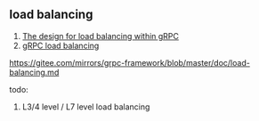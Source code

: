 ## load balancing

1. [The design for load balancing within gRPC](https://github.com/grpc/grpc/blob/master/doc/load-balancing.md)
2. [gRPC load balancing](https://grpc.io/blog/grpc-load-balancing/)

https://gitee.com/mirrors/grpc-framework/blob/master/doc/load-balancing.md

todo:
1. L3/4 level / L7 level load balancing